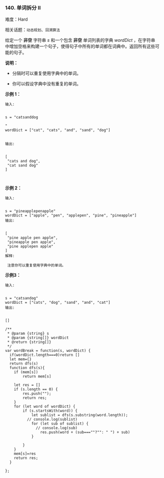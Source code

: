 ### 140. 单词拆分 II

难度：Hard

相关话题：`动态规划`、`回溯算法`

给定一个 **非空** 字符串  *s*  和一个包含 **非空** 单词列表的字典  *wordDict* ，在字符串中增加空格来构建一个句子，使得句子中所有的单词都在词典中。返回所有这些可能的句子。



 **说明：** 





* 分隔时可以重复使用字典中的单词。

* 你可以假设字典中没有重复的单词。





 **示例 1：** 





```
输入:


s = "catsanddog

"
wordDict = ["cat", "cats", "and", "sand", "dog"]


输出:


[
 "cats and dog",
 "cat sand dog"
]



```

 **示例 2：** 





```
输入:


s = "pineapplepenapple"
wordDict = ["apple", "pen", "applepen", "pine", "pineapple"]
输出:


[
 "pine apple pen apple",
 "pineapple pen apple",
 "pine applepen apple"
]
解释:

 注意你可以重复使用字典中的单词。

```

 **示例3：** 





```
输入:


s = "catsandog"
wordDict = ["cats", "dog", "sand", "and", "cat"]
输出:


[]

```


```
/**
 * @param {string} s
 * @param {string[]} wordDict
 * @return {string[]}
 */
var wordBreak = function(s, wordDict) {
  if(wordDict.length===0)return []
  let mem={}
  return dfs(s)
  function dfs(s){
    if (mem[s]) 
        return mem[s]
        
    let res = []  
    if (s.length == 0) {
        res.push("");
        return res;
    }               
    for (let word of wordDict) {
        if (s.startsWith(word)) {
            let sublist = dfs(s.substring(word.length));
          // console.log(sublist)
            for (let sub of sublist) {
              // console.log(sub)
                res.push(word + (sub===""?"": " ") + sub) 
            }
                         
        }
    }       
    mem[s]=res
    return res;
  }
  
};



```
